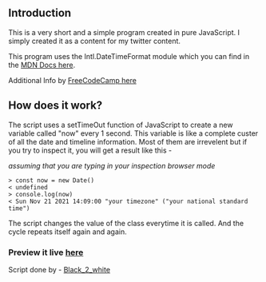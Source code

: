 ## Introduction

This is a very short and a simple program created in pure JavaScript. I simply created it as a content for my twitter content. 

This program uses the Intl.DateTimeFormat module which you can find in the [MDN Docs here](https://developer.mozilla.org/en-US/docs/Web/JavaScript/Reference/Global_Objects/Intl/DateTimeFormat).

Additional Info by [FreeCodeCamp here](https://www.freecodecamp.org/news/javascript-date-now-how-to-get-the-current-date-in-javascript/)

## How does it work?

The script uses a setTimeOut function of JavaScript to create a new variable called "now" every 1 second. This variable is like a complete custer of all the date and timeline information. Most of them are irrevelent but if you try to inspect it, you will get a result like this - 

*assuming that you are typing in your inspection browser mode*
```
> const now = new Date()
< undefined
> console.log(now)
< Sun Nov 21 2021 14:09:00 "your timezone" ("your national standard time")
``` 

The script changes the value of the class everytime it is called. And the cycle repeats itself again and again.

### Preview it live [here](https://htmlpreview.github.io/?https://github.com/Code-Blender-7/Learning-JavaScript/blob/main/Clock%20made%20in%20JavaScript/program-files/index.html)

Script done by - [Black_2_white](https://twitter.com/Black_2_white)